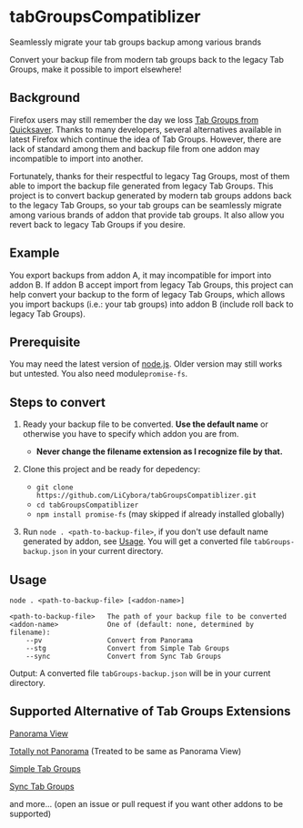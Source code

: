 # tabGroupsCompatiblizer

Seamlessly migrate your tab groups backup among various brands 

Convert your backup file from modern tab groups back to the legacy Tab Groups, 
make it possible to import elsewhere!

## Background

Firefox users may still remember the day we loss 
[Tab Groups from Quicksaver](https://github.com/Quicksaver/Tab-Groups). 
Thanks to many developers, several alternatives available in latest Firefox 
which continue the idea of Tab Groups. However, there are lack of standard 
among them and backup file from one addon may incompatible to import into another.

Fortunately, thanks for their respectful to legacy Tag Groups, most of them able 
to import the backup file generated from legacy Tab Groups. This project is to 
convert backup generated by modern tab groups addons back to the legacy Tab 
Groups, so your tab groups can be seamlessly migrate among various brands of 
addon that provide tab groups. It also allow you revert back to legacy Tab 
Groups if you desire.

## Example

You export backups from addon A, it may incompatible for import into addon B. 
If addon B accept import from legacy Tab Groups, this project can help convert
your backup to the form of legacy Tab Groups, which allows you import backups
(i.e.: your tab groups) into addon B (include roll back to legacy Tab Groups).


## Prerequisite

You may need the latest version of [node.js](https://nodejs.org/en/). Older 
version may still works but untested. You also need module`promise-fs`.

## Steps to convert

1. Ready your backup file to be converted. **Use the default name** or 
otherwise you have to specify which addon you are from.
	- **Never change the filename extension as I recognize file by that.**

2. Clone this project and be ready for depedency:
	- `git clone https://github.com/LiCybora/tabGroupsCompatiblizer.git`
	- `cd tabGroupsCompatiblizer`
	- `npm install promise-fs` (may skipped if already installed globally)

3. Run `node . <path-to-backup-file>`, if you don't use default name generated 
	by addon, see [Usage](https://github.com/LiCybora/tabGroupsCompatiblizer#usage). 
	You will get a converted file `tabGroups-backup.json` in your current directory.

## Usage
```
node . <path-to-backup-file> [<addon-name>] 

<path-to-backup-file>	The path of your backup file to be converted
<addon-name>			One of (default: none, determined by filename):
	--pv				Convert from Panorama
	--stg				Convert from Simple Tab Groups
	--sync				Convert from Sync Tab Groups

```

Output: A converted file `tabGroups-backup.json` will be in your current directory.

## Supported Alternative of Tab Groups Extensions

[Panorama View](https://github.com/photodiode/panorama-view)

[Totally not Panorama](https://github.com/nyordanov/panorama) (Treated to be same as Panorama View)

[Simple Tab Groups](https://github.com/Drive4ik/simple-tab-groups)

[Sync Tab Groups](https://github.com/Morikko/sync-tab-groups)

and more... (open an issue or pull request if you want other addons to be supported)
